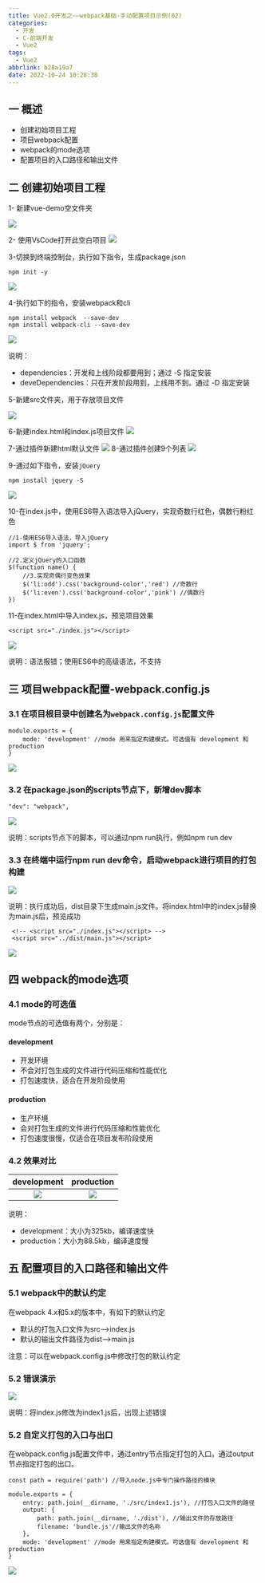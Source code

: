 ```yaml
---
title: Vue2.0开发之——webpack基础-手动配置项目示例(02)
categories:
  - 开发
  - C-前端开发
  - Vue2
tags:
  - Vue2
abbrlink: b28a19a7
date: 2022-10-24 10:28:38
---
```

## 一 概述

* 创建初始项目工程
* 项目webpack配置
* webpack的mode选项
* 配置项目的入口路径和输出文件

<!--more-->

## 二 创建初始项目工程

1- 新建vue-demo空文件夹

![][1]

2- 使用VsCode打开此空白项目
![][2]

3-切换到终端控制台，执行如下指令，生成package.json

```
npm init -y
```

![][3]

4-执行如下的指令，安装webpack和cli

```
npm install webpack  --save-dev
npm install webpack-cli --save-dev
```

![][4]

说明：

* dependencies：开发和上线阶段都要用到；通过 -S 指定安装
* deveDependencies：只在开发阶段用到，上线用不到。通过 -D 指定安装

5-新建src文件夹，用于存放项目文件

![][5]

6-新建index.html和index.js项目文件
![][6]

7-通过插件新建html默认文件
![][7]
8-通过插件创建9个列表
![][8]

9-通过如下指令，安装`jQuery`

```
npm install jquery -S
```

![][9]

10-在index.js中，使用ES6导入语法导入jQuery，实现奇数行红色，偶数行粉红色

```
//1-使用ES6导入语法，导入jQuery
import $ from 'jquery';

//2.定义jQuery的入口函数
$(function name() {
    //3.实现奇偶行变色效果
    $('li:odd').css('background-color','red') //奇数行
    $('li:even').css('background-color','pink') //偶数行
})
```

11-在index.html中导入index.js，预览项目效果

```
<script src="./index.js"></script>
```

![][10]

说明：语法报错；使用ES6中的高级语法，不支持

## 三 项目webpack配置-webpack.config.js

### 3.1 在项目根目录中创建名为`webpack.config.js`配置文件

```
module.exports = {
    mode: 'development' //mode 用来指定构建模式。可选值有 development 和 production
}
```

![][11]

### 3.2 在package.json的scripts节点下，新增dev脚本

```
"dev": "webpack",
```

![][12]

说明：scripts节点下的脚本，可以通过npm run执行，例如npm run dev

### 3.3 在终端中运行npm run dev命令，启动webpack进行项目的打包构建
![][13]

说明：执行成功后，dist目录下生成main.js文件。将index.html中的index.js替换为main.js后，预览成功

```
 <!-- <script src="./index.js"></script> -->
 <script src="../dist/main.js"></script>
```

![][14]

## 四 webpack的mode选项

### 4.1 mode的可选值

mode节点的可选值有两个，分别是：

#### development

* 开发环境
* 不会对打包生成的文件进行代码压缩和性能优化
* 打包速度快，适合在开发阶段使用

#### production

* 生产环境
* 会对打包生成的文件进行代码压缩和性能优化
* 打包速度很慢，仅适合在项目发布阶段使用

### 4.2 效果对比

| development | production |
| :---------: | :--------: |
|   ![][15]   |  ![][16]   |

说明：

* development：大小为325kb，编译速度快
* production：大小为88.5kb，编译速度慢

## 五 配置项目的入口路径和输出文件

### 5.1 webpack中的默认约定

在webpack 4.x和5.x的版本中，有如下的默认约定

* 默认的打包入口文件为src—>index.js
* 默认的输出文件路径为dist—>main.js

注意：可以在webpack.config.js中修改打包的默认约定

### 5.2 错误演示

![][17]

说明：将index.js修改为index1.js后，出现上述错误

### 5.2 自定义打包的入口与出口

在webpack.config.js配置文件中，通过entry节点指定打包的入口。通过output节点指定打包的出口。

```
const path = require('path') //导入node.js中专门操作路径的模块

module.exports = {
    entry: path.join(__dirname, './src/index1.js'), //打包入口文件的路径
    output: {
        path: path.join(__dirname, './dist'), //输出文件的存放路径
        filename: 'bundle.js'//输出文件的名称
    },
    mode: 'development' //mode 用来指定构建模式。可选值有 development 和 production
}
```

![][18]



[1]:https://jsd.onmicrosoft.cn/gh/PGzxc/CDN/blog-vue/vue2-02-vue-demo-empty.png
[2]:https://jsd.onmicrosoft.cn/gh/PGzxc/CDN/blog-vue/vue2-02-vue-demo-empty-vscode-open.png
[3]:https://jsd.onmicrosoft.cn/gh/PGzxc/CDN/blog-vue/vue2-02-vue-demo-empty-vscode-init.png
[4]:https://jsd.onmicrosoft.cn/gh/PGzxc/CDN/blog-vue/vue2-02-vue-demo-empty-vscode-install.png
[5]:https://jsd.onmicrosoft.cn/gh/PGzxc/CDN/blog-vue/vue2-02-vue-demo-empty-vscode-src.png
[6]:https://jsd.onmicrosoft.cn/gh/PGzxc/CDN/blog-vue/vue2-02-vue-demo-empty-vscode-indexs-create.png
[7]:https://jsd.onmicrosoft.cn/gh/PGzxc/CDN/blog-vue/vue2-02-vue-demo-empty-vscode-index-default.png
[8]:https://jsd.onmicrosoft.cn/gh/PGzxc/CDN/blog-vue/vue2-02-vue-demo-empty-vscode-html-table.png
[9]:https://jsd.onmicrosoft.cn/gh/PGzxc/CDN/blog-vue/vue2-02-vue-demo-empty-vscode-install-jq.png
[10]:https://jsd.onmicrosoft.cn/gh/PGzxc/CDN/blog-vue/vue2-02-vue-demo-empty-vscode-html-preview-first.png
[11]:https://jsd.onmicrosoft.cn/gh/PGzxc/CDN/blog-vue/vue2-02-vue-demo-empty-config-webpack-mode.png
[12]:https://jsd.onmicrosoft.cn/gh/PGzxc/CDN/blog-vue/vue2-02-vue-demo-empty-config-scripts-dev.png
[13]:https://jsd.onmicrosoft.cn/gh/PGzxc/CDN/blog-vue/vue2-02-vue-demo-empty-config-run-dev.png
[14]:https://jsd.onmicrosoft.cn/gh/PGzxc/CDN/blog-vue/vue2-02-vue-demo-empty-config-run-dev-suc.png
[15]:https://jsd.onmicrosoft.cn/gh/PGzxc/CDN/blog-vue/vue2-02-vue-demo-mode-development.png
[16]:https://jsd.onmicrosoft.cn/gh/PGzxc/CDN/blog-vue/vue2-02-vue-demo-mode-production.png
[17]:https://jsd.onmicrosoft.cn/gh/PGzxc/CDN/blog-vue/vue2-02-vue-demo-empty-config-output-error.png
[18]:https://jsd.onmicrosoft.cn/gh/PGzxc/CDN/blog-vue/vue2-02-vue-demo-empty-config-output-suc.png